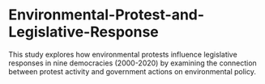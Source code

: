 # Environmental-Protest-and-Legislative-Response
This study explores how environmental protests influence legislative responses in nine democracies (2000-2020) by examining the connection between protest activity and government actions on environmental policy.
